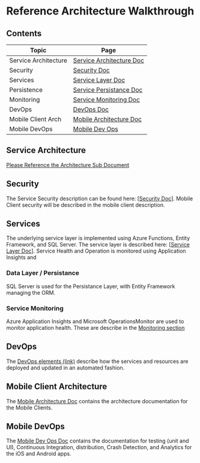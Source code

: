 # Reference Architecture Walkthrough

## Contents

Topic                | Page
-------------------- | ------------------------------------------------
Service Architecture | [Service Architecture Doc](./Infrastructure.md)
Security             | [Security Doc](./ServiceSecurity.md)
Services             | [Service Layer Doc](./Services.md)
Persistence          | [Service Persistance Doc](./ServiceDataLayer.md)
Monitoring           | [Service Monitoring Doc](./ServiceMonitoring.md)
DevOps               | [DevOps Doc](./DevOps.md)
Mobile Client Arch   | [Mobile Architecture Doc](./MOBILE.md)
Mobile DevOps        | [Mobile Dev Ops](./MOBILE_DEV_OPS.md)

## Service Architecture

[Please Reference the Architecture Sub Document](./Infrastructure.md)

## Security

The Service Security description can be found here: [[Security Doc](./ServiceSecurity.md)]. Mobile Client security will be described in the mobile client description.

## Services

The underlying service layer is implemented using Azure Functions, Entity Framework, and SQL Server. The service layer is described here: [[Service Layer Doc](./Services.md)]. Service Health and Operation is monitored using Application Insights and

### Data Layer / Persistance
SQL Server is used for the Persistance Layer, with Entity Framework managing the ORM.
### Service Monitoring
Azure Application Insights and Microsoft OperationsMonitor are used to monitor application health.  These are describe in the [Monitoring section](./ServiceMonitoring.md)
## DevOps
The [DevOps elements (link)](./DevOps.md) describe how the services and resources are deployed and updated in an automated fashion.
## Mobile Client Architecture

The [Mobile Architecture Doc](./MOBILE.md) contains the architecture documentation for the Mobile Clients.

## Mobile DevOps

The [Mobile Dev Ops Doc](./MOBILE_DEV_OPS.md) contains the documentation for testing (unit and UI), Continuous Integration, distribution, Crash Detection, and Analytics for the iOS and Android apps.

